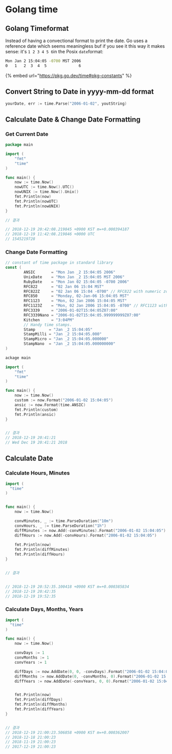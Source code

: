 # Golang time

## Golang Timeformat

Instead of having a convectional format to print the date. Go uses a reference date which seems meaningless buf if you see it this way it makes sense: it's `1 2 3 4 5 6`in the Posix `date`format:

```bash
Mon Jan 2 15:04:05 -0700 MST 2006
0   1   2  3  4  5              6
```



{% embed url="https://pkg.go.dev/time#pkg-constants" %}



## Convert String to Date in yyyy-mm-dd format

```go
yourDate, err := time.Parse("2006-01-02", youtString)
```





## Calculate Date & Change Date Formatting

### Get Current Date

```go
package main

import (
	"fmt"
	"time"
)

func main() {
	now := time.Now()
	nowUTC := time.Now().UTC()
	nowUNIX := time.Now().Unix()
	fmt.Println(now)
	fmt.Println(nowUTC)
	fmt.Println(nowUNIX)
}

// 결과

// 2018-12-19 20:42:08.219845 +0900 KST m=+0.000394187
// 2018-12-19 11:42:08.219846 +0000 UTC
// 1545219728
```



### Change Date Formatting

```go
// constant of time package in standard library
const (
        ANSIC       = "Mon Jan _2 15:04:05 2006"
        UnixDate    = "Mon Jan _2 15:04:05 MST 2006"
        RubyDate    = "Mon Jan 02 15:04:05 -0700 2006"
        RFC822      = "02 Jan 06 15:04 MST"
        RFC822Z     = "02 Jan 06 15:04 -0700" // RFC822 with numeric zone
        RFC850      = "Monday, 02-Jan-06 15:04:05 MST"
        RFC1123     = "Mon, 02 Jan 2006 15:04:05 MST"
        RFC1123Z    = "Mon, 02 Jan 2006 15:04:05 -0700" // RFC1123 with numeric zone
        RFC3339     = "2006-01-02T15:04:05Z07:00"
        RFC3339Nano = "2006-01-02T15:04:05.999999999Z07:00"
        Kitchen     = "3:04PM"
        // Handy time stamps.
        Stamp      = "Jan _2 15:04:05"
        StampMilli = "Jan _2 15:04:05.000"
        StampMicro = "Jan _2 15:04:05.000000"
        StampNano  = "Jan _2 15:04:05.000000000"
)
```

```go
ackage main

import (
	"fmt"
	"time"
)

func main() {
	now := time.Now()
	custom := now.Format("2006-01-02 15:04:05")
	ansic := now.Format(time.ANSIC)
	fmt.Println(custom)
	fmt.Println(ansic)
}


// 결과
// 2018-12-19 20:41:21
// Wed Dec 19 20:41:21 2018
```



## Calculate Date

### Calculate Hours, Minutes



```go
import (
  "time"
)


func main() {
	now := time.Now()

	convMinutes, _ := time.ParseDuration("10m")
	convHours, _ := time.ParseDuration("1h")
	diffMinutes := now.Add(-convMinutes).Format("2006-01-02 15:04:05")
	diffHours := now.Add(-convHours).Format("2006-01-02 15:04:05")
	
	fmt.Println(now)
	fmt.Println(diffMinutes)
	fmt.Println(diffHours)
}


// 결과


// 2018-12-19 20:52:35.100418 +0900 KST m=+0.000385834
// 2018-12-19 20:42:35
// 2018-12-19 19:52:35
```

### Calculate Days, Months, Years

```go
import (
  "time"
)

func main() {
	now := time.Now()

	convDays := 1
	convMonths := 1
	convYears := 1

	diffDays := now.AddDate(0, 0, -convDays).Format("2006-01-02 15:04:05")
	diffMonths := now.AddDate(0, -convMonths, 0).Format("2006-01-02 15:04:05")
	diffYears := now.AddDate(-convYears, 0, 0).Format("2006-01-02 15:04:05")


	fmt.Println(now)
	fmt.Println(diffDays)
	fmt.Println(diffMonths)
	fmt.Println(diffYears)
}


// 결과
// 2018-12-19 21:00:23.506858 +0900 KST m=+0.000362007
// 2018-12-18 21:00:23
// 2018-11-19 21:00:23
// 2017-12-19 21:00:23
```



